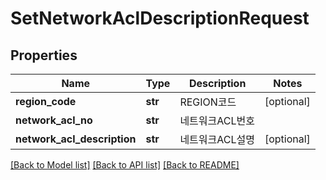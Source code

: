 # SetNetworkAclDescriptionRequest

## Properties
Name | Type | Description | Notes
------------ | ------------- | ------------- | -------------
**region_code** | **str** | REGION코드 | [optional] 
**network_acl_no** | **str** | 네트워크ACL번호 | 
**network_acl_description** | **str** | 네트워크ACL설명 | [optional] 

[[Back to Model list]](../README.md#documentation-for-models) [[Back to API list]](../README.md#documentation-for-api-endpoints) [[Back to README]](../README.md)


